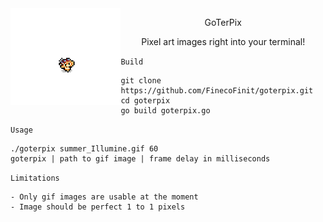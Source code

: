 <img align="left" width="35%" src="pictures/summer_Illumine_prev.gif">

<p align="center">GoTerPix</p>
<p align="center">Pixel art images right into your terminal!</p>

`Build`  

    git clone https://github.com/FinecoFinit/goterpix.git
    cd goterpix
    go build goterpix.go

`Usage`  

    ./goterpix summer_Illumine.gif 60
    goterpix | path to gif image | frame delay in milliseconds


`Limitations`

    - Only gif images are usable at the moment
    - Image should be perfect 1 to 1 pixels 